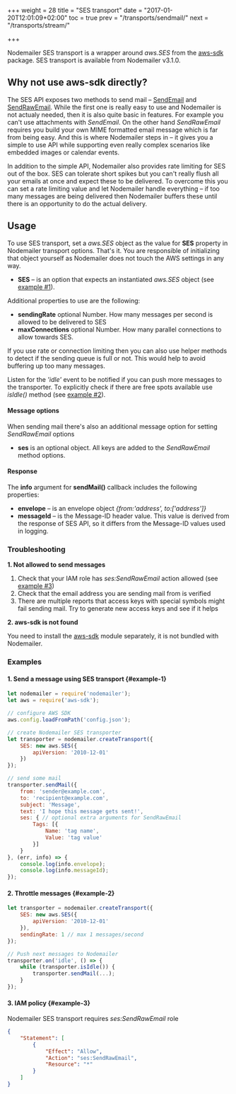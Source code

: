 +++
weight = 28
title = "SES transport"
date = "2017-01-20T12:01:09+02:00"
toc = true
prev = "/transports/sendmail/"
next = "/transports/stream/"

+++

Nodemailer SES transport is a wrapper around _aws.SES_ from the [aws-sdk](https://www.npmjs.com/package/aws-sdk) package. SES transport is available from Nodemailer v3.1.0.

## Why not use aws-sdk directly?

The SES API exposes two methods to send mail – [SendEmail](http://docs.aws.amazon.com/AWSJavaScriptSDK/latest/AWS/SES.html#sendEmail-property) and [SendRawEmail](http://docs.aws.amazon.com/AWSJavaScriptSDK/latest/AWS/SES.html#sendRawEmail-property). While the first one is really easy to use and Nodemailer is not actualy needed, then it is also quite basic in features. For example you can't use attachments with _SendEmail_. On the other hand _SendRawEmail_ requires you build your own MIME formatted email message which is far from being easy. And this is where Nodemailer steps in – it gives you a simple to use API while supporting even really complex scenarios like embedded images or calendar events.

In addition to the simple API, Nodemailer also provides rate limiting for SES out of the box. SES can tolerate short spikes but you can't really flush all your emails at once and expect these to be delivered. To overcome this you can set a rate limiting value and let Nodemailer handle everything – if too many messages are being delivered then Nodemailer buffers these until there is an opportunity to do the actual delivery.

## Usage

To use SES transport, set a _aws.SES_ object as the value for **SES** property in Nodemailer transport options. That's it. You are responsible of initializing that object yourself as Nodemailer does not touch the AWS settings in any way.

- **SES** – is an option that expects an instantiated _aws.SES_ object (see [example #1](#example-1)).

Additional properties to use are the following:

- **sendingRate** optional Number. How many messages per second is allowed to be delivered to SES
- **maxConnections** optional Number. How many parallel connections to allow towards SES.

If you use rate or connection limiting then you can also use helper methods to detect if the sending queue is full or not. This would help to avoid buffering up too many messages.

Listen for the _'idle'_ event to be notified if you can push more messages to the transporter. To explicitly check if there are free spots available use _isIdle()_ method (see [example #2](#example-2)).

#### Message options

When sending mail there's also an additional message option for setting _SendRawEmail_ options

- **ses** is an optional object. All keys are added to the _SendRawEmail_ method options.

#### Response

The **info** argument for **sendMail()** callback includes the following properties:

- **envelope** – is an envelope object _{from:'address', to:['address']}_
- **messageId** – is the Message-ID header value. This value is derived from the response of SES API, so it differs from the Message-ID values used in logging.

### Troubleshooting

**1\. Not allowed to send messages**

1. Check that your IAM role has _ses:SendRawEmail_ action allowed (see [example #3](#example-3))
2. Check that the email address you are sending mail from is verified
3. There are multiple reports that access keys with special symbols might fail sending mail. Try to generate new access keys and see if it helps

**2\. aws-sdk is not found**

You need to install the [aws-sdk](https://www.npmjs.com/package/aws-sdk) module separately, it is not bundled with Nodemailer.

### Examples

#### 1\. Send a message using SES transport {#example-1}

```javascript
let nodemailer = require('nodemailer');
let aws = require('aws-sdk');

// configure AWS SDK
aws.config.loadFromPath('config.json');

// create Nodemailer SES transporter
let transporter = nodemailer.createTransport({
    SES: new aws.SES({
        apiVersion: '2010-12-01'
    })
});

// send some mail
transporter.sendMail({
    from: 'sender@example.com',
    to: 'recipient@example.com',
    subject: 'Message',
    text: 'I hope this message gets sent!',
    ses: { // optional extra arguments for SendRawEmail
        Tags: [{
            Name: 'tag name',
            Value: 'tag value'
        }]
    }
}, (err, info) => {
    console.log(info.envelope);
    console.log(info.messageId);
});
```

#### 2\. Throttle messages {#example-2}

```javascript
let transporter = nodemailer.createTransport({
    SES: new aws.SES({
        apiVersion: '2010-12-01'
    }),
    sendingRate: 1 // max 1 messages/second
});

// Push next messages to Nodemailer
transporter.on('idle', () => {
    while (transporter.isIdle()) {
        transporter.sendMail(...);
    }
});
```

#### 3\. IAM policy {#example-3}

Nodemailer SES transport requires *ses:SendRawEmail* role

```json
{
    "Statement": [
        {
            "Effect": "Allow",
            "Action": "ses:SendRawEmail",
            "Resource": "*"
        }
    ]
}
```
